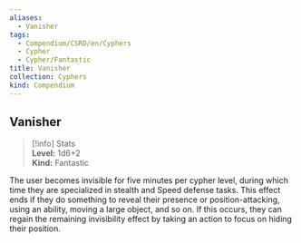 ```yaml
---
aliases:
  - Vanisher
tags:
  - Compendium/CSRD/en/Cyphers
  - Cypher
  - Cypher/Fantastic
title: Vanisher
collection: Cyphers
kind: Compendium
---
```

## Vanisher  
>[!info] Stats  
> **Level:** 1d6+2  
> **Kind:** Fantastic
  
The user becomes invisible for five minutes per cypher level, during which time they are specialized in stealth and Speed defense tasks. This effect ends if they do something to reveal their presence or position-attacking, using an ability, moving a large object, and so on. If this occurs, they can regain the remaining invisibility effect by taking an action to focus on hiding their position.